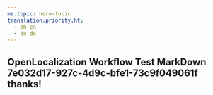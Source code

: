 ```yaml
---
ms.topic: hero-topic
translation.priority.ht: 
  - zh-cn
  - de-de
---
```

## OpenLocalization Workflow Test MarkDown 7e032d17-927c-4d9c-bfe1-73c9f049061f thanks!
